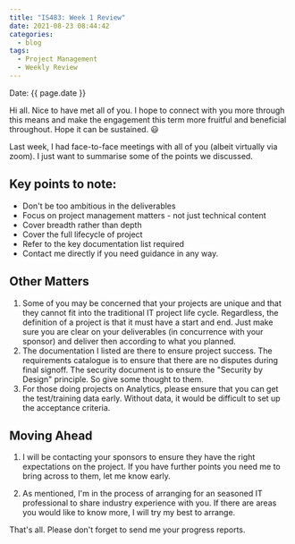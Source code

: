 ```yaml
---
title: "IS483: Week 1 Review"
date: 2021-08-23 08:44:42
categories:
  - blog
tags:
  - Project Management
  - Weekly Review
---
```


Date: {{ page.date }}

Hi all. Nice to have met all of you. I hope to connect with you more through this means and make the engagement this term more fruitful and beneficial throughout. Hope it can be sustained.  😃

Last week, I had face-to-face meetings with all of you (albeit virtually via zoom). I just want to summarise some of the points we discussed.

## Key points to note:

* Don't be too ambitious in the deliverables
* Focus on project management matters - not just technical content
* Cover breadth rather than depth
* Cover the full lifecycle of project
* Refer to the key documentation list required
* Contact me directly if you need guidance in any way.

## Other Matters

1. Some of you may be concerned that your projects are unique and that they cannot fit into the traditional IT project life cycle. Regardless, the definition of a project is that it must have a start and end. Just make sure you are clear on your deliverables (in concurrence with your sponsor) and deliver then according to what you planned.
2. The documentation I listed are there to ensure project success. The requirements catalogue is to ensure that there are no disputes during final signoff. The security document is to ensure the "Security by Design" principle. So give some thought to them.
3. For those doing projects on Analytics, please ensure that you can get the test/training data early. Without data, it would be difficult to set up the acceptance criteria.


## Moving Ahead

1. I will be contacting your sponsors to ensure they have the right expectations on the project. If you have further points you need me to bring across to them, let me know early.
   
2. As mentioned, I'm in the process of arranging for an seasoned IT professional to share industry experience with you. If there are areas you would like to know more, I will try my best to arrange.

That's all. Please don't forget to send me your progress reports.




